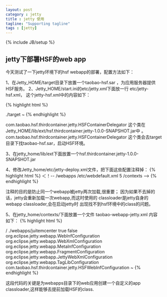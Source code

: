 ```yaml
---
layout: post
category : jetty
title : jetty 使用
tagline: "Supporting tagline"
tags : [jetty]
---
```

{% include JB/setup %}

## jetty下部署HSF的web app

今天测试了一下jetty环境下的hsf webapp的部署，配置方法如下： 

1、在Jetty_HOME/target目录下放置一个taobao-hsf.sar
，为应用服务器提供HSF服务。
2、Jetty_HOME/start.ini的etc/jetty.xml下面放一行etc/jetty-hsf.xml，这个jetty-hsf.xml中的内容如下： 

{% highlight html %}

<?xml version="1.0"?>
<!DOCTYPE Configure PUBLIC "-//Jetty//Configure//EN" "http://www.eclipse.org/jetty/configure.dtd">

<Configure id="Server" class="org.eclipse.jetty.server.Server">
        <Call name="addBean">
                <Arg>
                        <New class="com.taobao.hsf.thirdcontainer.jetty.HSFContainerDelegator">
                                <Arg>./target</Arg>
                        </New>
                </Arg>
        </Call>
</Configure>
~               
{% endhighlight %}
   

com.taobao.hsf.thirdcontainer.jetty.HSFContainerDelegator
这个类在Jetty_HOME/lib/ext/hsf.thirdcontainer.jetty-1.0.0-SNAPSHOT.jar中 。
com.taobao.hsf.thirdcontainer.jetty.HSFContainerDelegator
这个类会去target目录下找taobao-hsf.sar，启动HSF环境。

3、在jetty_home/lib/ext下面放置一个hsf.thirdcontainer.jetty-1.0.0-SNAPSHOT.jar

4、修改Jetty_home/etc/jetty-deploy.xml文件，把下面这些配置注释掉：
{% highlight html %}
＜！--
<Call name="addAppProvider">
            <Arg>
              <New class="org.eclipse.jetty.deploy.providers.WebAppProvider">
                <Set name="monitoredDir"><Property name="jetty.home" default="." />/webapps</Set>
                <Set name="defaultsDescriptor"><Property name="jetty.home" default="."/>/etc/webdefault.xml</Set>
                <Set name="scanInterval">5</Set>
                <Set name="contextXmlDir"><Property name="jetty.home" default="." />/contexts</Set>
              </New>
            </Arg>
          </Call>
-->
{% endhighlight %}

注释的目的是防止同一个webapp被jetty两次加载,很重要； 
因为如果不去掉的话，jetty会重新加载一次webapp,而这时使用的
classloader是jetty自身的webapp classloader,会在启动jetty时出现找不到hsf环境中的class的问题。

5、在jetty_home/contexts/下面放置一个文件taobao-webapp-jetty.xml
内容如下：
{% highlight html %}

<?xml version="1.0" encoding="UTF-8"?>
<!DOCTYPE Configure PUBLIC "-//Jetty//Configure//EN" "http://www.eclipse.org/jetty/configure.dtd">
<Configure id="webContext" class="org.eclipse.jetty.webapp.WebAppContext">
        <Set name="classLoader">
                <New id="hsfWebAppClassLoader" class="com.taobao.hsf.thirdcontainer.jetty.HSFWebAppClassLoader">
                        <Arg ref="webContext" />
                </New>
        </Set>
        <Set name="contextPath">/</Set>
        <Set name="war">./webapps/juitemcenter</Set>
        <Set name="extractWAR">true</Set>
        <Set name="copyWebDir">false</Set>
    <Set name="configurationClasses">
        <Array type="java.lang.String">
              <Item>org.eclipse.jetty.webapp.WebInfConfiguration</Item>
              <Item>org.eclipse.jetty.webapp.WebXmlConfiguration</Item>
              <Item>org.eclipse.jetty.webapp.MetaInfConfiguration</Item>
              <Item>org.eclipse.jetty.webapp.FragmentConfiguration</Item>
              <Item>org.eclipse.jetty.webapp.JettyWebXmlConfiguration</Item>
              <Item>org.eclipse.jetty.webapp.TagLibConfiguration</Item>
              <Item>com.taobao.hsf.thirdcontainer.jetty.HSFWebInfConfiguration</Item>
        </Array>
    </Set>
</Configure>
~                 
{% endhighlight %}      


这段代码的关键是为webapps目录下的web应用创建一个自定义的app classloader,这样能够去提前加载HSF的class. 



